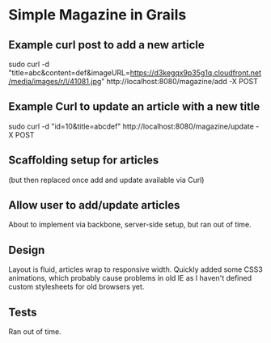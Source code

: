 Simple Magazine in Grails
===================

Example curl post to add a new article
----------
sudo curl -d "title=abc&content=def&imageURL=https://d3kegqx9p35g1q.cloudfront.net/media/images/r/l/41081.jpg" http://localhost:8080/magazine/add -X POST

Example Curl to update an article with a new title
----------
sudo curl -d "id=10&title=abcdef" http://localhost:8080/magazine/update -X POST

Scaffolding setup for articles
----------
(but then replaced once add and update available via Curl)

Allow user to add/update articles
----------
About to implement via backbone, server-side setup, but ran out of time.

Design
----------
Layout is fluid, articles wrap to responsive width. Quickly added some CSS3 animations, which probably cause problems in old IE as I haven't defined custom stylesheets for old browsers yet.

Tests
----------
Ran out of time.

